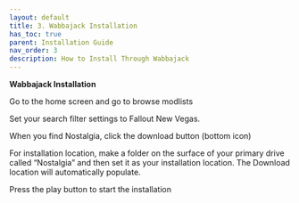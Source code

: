 ```yaml
---
layout: default
title: 3. Wabbajack Installation
has_toc: true
parent: Installation Guide
nav_order: 3
description: How to Install Through Wabbajack
---
```


**Wabbajack Installation**

Go to the home screen and go to browse modlists


Set your search filter settings to Fallout New Vegas.

When you find Nostalgia, click the download button (bottom icon)

For installation location, make a folder on the surface of your primary drive called “Nostalgia” and then set it as your installation location. The Download location will automatically populate.

Press the play button to start the installation
